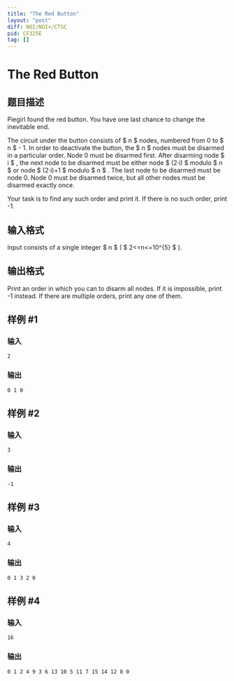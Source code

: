 ```yaml
---
title: "The Red Button"
layout: "post"
diff: NOI/NOI+/CTSC
pid: CF325E
tag: []
---
```


# The Red Button

## 题目描述

Piegirl found the red button. You have one last chance to change the inevitable end.

The circuit under the button consists of $ n $ nodes, numbered from 0 to $ n $ - 1. In order to deactivate the button, the $ n $ nodes must be disarmed in a particular order. Node 0 must be disarmed first. After disarming node $ i $ , the next node to be disarmed must be either node $ (2·i) $ modulo $ n $ or node $ (2·i)+1 $ modulo $ n $ . The last node to be disarmed must be node 0. Node 0 must be disarmed twice, but all other nodes must be disarmed exactly once.

Your task is to find any such order and print it. If there is no such order, print -1.

## 输入格式

Input consists of a single integer $ n $ ( $ 2<=n<=10^{5} $ ).

## 输出格式

Print an order in which you can to disarm all nodes. If it is impossible, print -1 instead. If there are multiple orders, print any one of them.

## 样例 #1

### 输入

```
2

```

### 输出

```
0 1 0

```

## 样例 #2

### 输入

```
3

```

### 输出

```
-1
```

## 样例 #3

### 输入

```
4

```

### 输出

```
0 1 3 2 0

```

## 样例 #4

### 输入

```
16

```

### 输出

```
0 1 2 4 9 3 6 13 10 5 11 7 15 14 12 8 0

```

